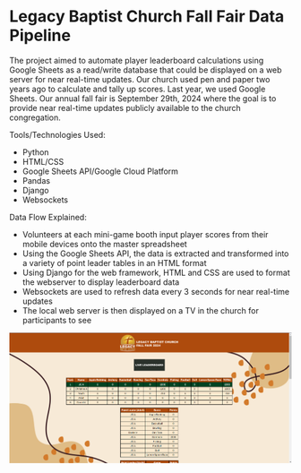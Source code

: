 # Legacy Baptist Church Fall Fair Data Pipeline

The project aimed to automate player leaderboard calculations using Google Sheets as a read/write database that could be displayed on a web server for near real-time updates. Our church used pen and paper two years ago to calculate and tally up scores. Last year, we used Google Sheets. Our annual fall fair is September 29th, 2024 where the goal is to provide near real-time updates publicly available to the church congregation. 

Tools/Technologies Used:
- Python
- HTML/CSS
- Google Sheets API/Google Cloud Platform
- Pandas
- Django
- Websockets

Data Flow Explained:
- Volunteers at each mini-game booth input player scores from their mobile devices onto the master spreadsheet
- Using the Google Sheets API, the data is extracted and transformed into a variety of point leader tables in an HTML format
- Using Django for the web framework, HTML and CSS are used to format the webserver to display leaderboard data
- Websockets are used to refresh data every 3 seconds for near real-time updates
- The local web server is then displayed on a TV in the church for participants to see

![alt text](https://github.com/jobcabanto/Legacy-Baptist-Fall-Fair/blob/main/lbcleaderboard/static/website_sample.png)
